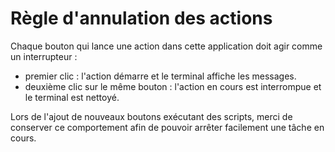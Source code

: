 # Règle d'annulation des actions

Chaque bouton qui lance une action dans cette application doit agir comme un interrupteur :

- premier clic : l'action démarre et le terminal affiche les messages.
- deuxième clic sur le même bouton : l'action en cours est interrompue et le terminal est nettoyé.

Lors de l'ajout de nouveaux boutons exécutant des scripts, merci de conserver ce comportement afin de pouvoir arrêter facilement une tâche en cours.


